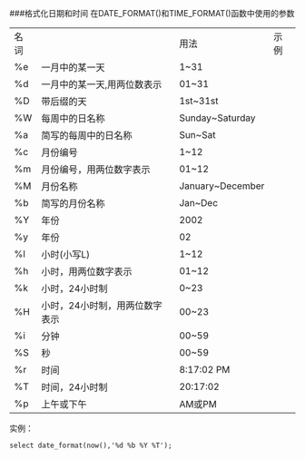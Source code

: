 ###格式化日期和时间
在DATE_FORMAT()和TIME_FORMAT()函数中使用的参数
<table>
<tr><td>名词</td><td></td><td>用法</td><td>示例</td></tr>
<tr><td>%e</td><td>一月中的某一天</td><td>1~31</td></tr>
<tr><td>%d</td><td>一月中的某一天,用两位数表示</td><td>01~31</td></tr>
<tr><td>%D</td><td>带后缀的天</td><td>1st~31st</td></tr>
<tr><td>%W</td><td>每周中的日名称</td><td>Sunday~Saturday</td></tr>
<tr><td>%a</td><td>简写的每周中的日名称</td><td>Sun~Sat</td></tr>
<tr><td>%c</td><td>月份编号</td><td>1~12</td></tr>
<tr><td>%m</td><td>月份编号，用两位数字表示</td><td>01~12</td></tr>
<tr><td>%M</td><td>月份名称</td><td>January~December</td></tr>
<tr><td>%b</td><td>简写的月份名称</td><td>Jan~Dec</td></tr>
<tr><td>%Y</td><td>年份</td><td>2002</td></tr>
<tr><td>%y</td><td>年份</td><td>02</td></tr>
<tr><td>%l</td><td>小时(小写L)</td><td>1~12</td></tr>
<tr><td>%h</td><td>小时，用两位数字表示</td><td>01~12</td></tr>
<tr><td>%k</td><td>小时，24小时制</td><td>0~23</td></tr>
<tr><td>%H</td><td>小时，24小时制，用两位数字表示</td><td>00~23</td></tr>
<tr><td>%i</td><td>分钟</td><td>00~59</td></tr>
<tr><td>%S</td><td>秒</td><td>00~59</td></tr>
<tr><td>%r</td><td>时间</td><td>8:17:02 PM</td></tr>
<tr><td>%T</td><td>时间，24小时制</td><td>20:17:02</td></tr>
<tr><td>%p</td><td>上午或下午</td><td>AM或PM</td></tr>
</table>
实例：

	select date_format(now(),'%d %b %Y %T');

